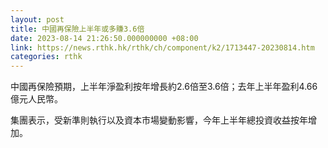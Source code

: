 ```yaml
---
layout: post
title: 中國再保險上半年或多賺3.6倍
date: 2023-08-14 21:26:50.000000000 +08:00
link: https://news.rthk.hk/rthk/ch/component/k2/1713447-20230814.htm
categories: rthk
---
```


中國再保險預期，上半年淨盈利按年增長約2.6倍至3.6倍；去年上半年盈利4.66億元人民幣。

集團表示，受新準則執行以及資本市場變動影響，今年上半年總投資收益按年增加。
